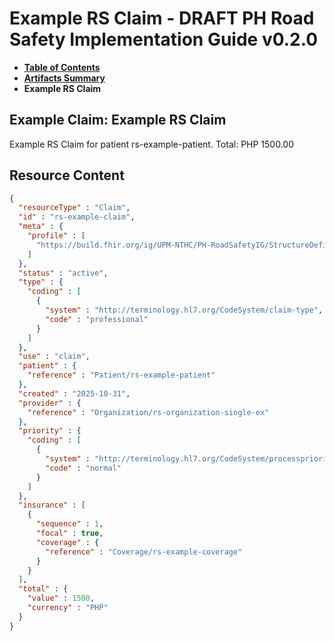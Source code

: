 # Example RS Claim - DRAFT PH Road Safety Implementation Guide v0.2.0

* [**Table of Contents**](toc.md)
* [**Artifacts Summary**](artifacts.md)
* **Example RS Claim**

## Example Claim: Example RS Claim

Example RS Claim for patient rs-example-patient. Total: PHP 1500.00



## Resource Content

```json
{
  "resourceType" : "Claim",
  "id" : "rs-example-claim",
  "meta" : {
    "profile" : [
      "https://build.fhir.org/ig/UPM-NTHC/PH-RoadSafetyIG/StructureDefinition/rs-claim"
    ]
  },
  "status" : "active",
  "type" : {
    "coding" : [
      {
        "system" : "http://terminology.hl7.org/CodeSystem/claim-type",
        "code" : "professional"
      }
    ]
  },
  "use" : "claim",
  "patient" : {
    "reference" : "Patient/rs-example-patient"
  },
  "created" : "2025-10-31",
  "provider" : {
    "reference" : "Organization/rs-organization-single-ex"
  },
  "priority" : {
    "coding" : [
      {
        "system" : "http://terminology.hl7.org/CodeSystem/processpriority",
        "code" : "normal"
      }
    ]
  },
  "insurance" : [
    {
      "sequence" : 1,
      "focal" : true,
      "coverage" : {
        "reference" : "Coverage/rs-example-coverage"
      }
    }
  ],
  "total" : {
    "value" : 1500,
    "currency" : "PHP"
  }
}

```
